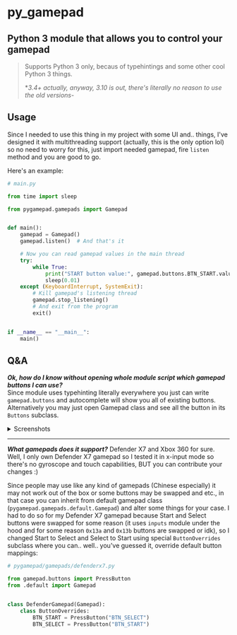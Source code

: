 # py_gamepad 

## Python 3 module that allows you to control your gamepad

> Supports Python 3 only, becaus of typehintings and some other cool Python 3 things.
>
>**3.4+ actually, anyway, 3.10 is out, there's literally no reason to use the old versions-*

## Usage
Since I needed to use this thing in my project with some UI and.. things, I've designed it with multithreading support (actually, this is the only option lol) so no need to worry for this, just import needed gamepad, fire `listen` method and you are good to go.

Here's an example:
```python
# main.py

from time import sleep

from pygamepad.gamepads import Gamepad


def main():
    gamepad = Gamepad()
    gamepad.listen()  # And that's it

    # Now you can read gamepad values in the main thread
    try:
        while True:
            print("START button value:", gamepad.buttons.BTN_START.value)
            sleep(0.01)
    except (KeyboardInterrupt, SystemExit):
        # Kill gamepad's listening thread
        gamepad.stop_listening()
        # And exit from the program
        exit()


if __name__ == "__main__":
    main()
```

## Q&A
***Ok, how do I know without opening whole module script which gamepad buttons I can use?***<br>
Since module uses typehinting literally everywhere you just can write `gamepad.buttons` and autocomplete will show you all of existing buttons.
Alternatively you may just open Gamepad class and see all the button in its `Buttons` subclass.
<details>
    <summary>Screenshots</summary>
    <img src="https://i.imgur.com/WaKjR3x.png" alt="Autocompletion"/>
    <img src="https://i.imgur.com/Oq0pEi4.png" alt="Autocompletion"/>
</details>
<hr>

***What gamepads does it support?***
Defender X7 and Xbox 360 for sure. Well, I only own Defender X7 gamepad so I tested it in x-input mode so there's no gyroscope and touch capabilities, BUT you can contribute your changes :)

Since people may use like any kind of gamepads (Chinese especially) it may not work out of the box or some buttons may be swapped and etc., in that case you can inherit from default gamepad class (`pygamepad.gamepads.default.Gamepad`) and alter some things for your case.
I had to do so for my Defender X7 gamepad because Start and Select buttons were swapped for some reason (it uses `inputs` module under the hood and for some reason `0x13a` and `0x13b` buttons are swapped or idk), so I changed Start to Select and Select to Start using special `ButtonOverrides` subclass where you can.. well.. you've guessed it, override default button mappings:

```python
# pygamepad/gamepads/defenderx7.py

from gamepad.buttons import PressButton
from .default import Gamepad


class DefenderGamepad(Gamepad):
    class ButtonOverrides:
        BTN_START = PressButton("BTN_SELECT")
        BTN_SELECT = PressButton("BTN_START")
```
